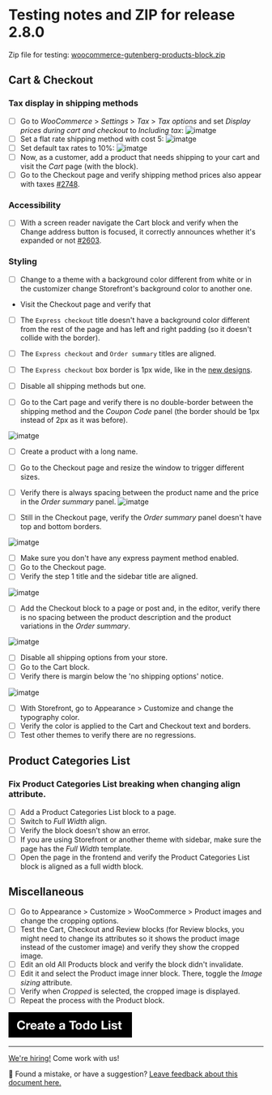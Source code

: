 # Testing notes and ZIP for release 2.8.0

Zip file for testing: [woocommerce-gutenberg-products-block.zip](https://github.com/woocommerce/woocommerce-gutenberg-products-block/files/4826924/woocommerce-gutenberg-products-block.zip)

## Cart & Checkout <!-- heading -->

### Tax display in shipping methods <!-- heading -->

-   [ ] Go to _WooCommerce_ > _Settings_ > _Tax_ > _Tax options_ and set _Display prices during cart and checkout_ to _Including tax_:
        ![imatge](https://user-images.githubusercontent.com/3616980/83771631-c5a36300-a682-11ea-9a42-dfa71a1e6641.png)
-   [ ] Set a flat rate shipping method with cost 5:
        ![imatge](https://user-images.githubusercontent.com/3616980/83772266-7d387500-a683-11ea-8105-17e47ee68487.png)
-   [ ] Set default tax rates to 10%:
        ![imatge](https://user-images.githubusercontent.com/3616980/83772343-90e3db80-a683-11ea-976e-e20b530e8707.png)
-   [ ] Now, as a customer, add a product that needs shipping to your cart and visit the _Cart_ page (with the block).
-   [ ] Go to the Checkout page and verify shipping method prices also appear with taxes [#2748](https://github.com/woocommerce/woocommerce-gutenberg-products-block/pull/2748).

### Accessibility <!-- heading -->

-   [ ] With a screen reader navigate the Cart block and verify when the Change address button is focused, it correctly announces whether it's expanded or not [#2603](https://github.com/woocommerce/woocommerce-gutenberg-products-block/pull/2603).

### Styling <!-- heading -->

-   [ ] Change to a theme with a background color different from white or in the customizer change Storefront's background color to another one.
-   Visit the Checkout page and verify that <!-- heading -->
-   [ ] The `Express checkout` title doesn't have a background color different from the rest of the page and has left and right padding (so it doesn't collide with the border).
-   [ ] The `Express checkout` and `Order summary` titles are aligned.
-   [ ] The `Express checkout` box border is 1px wide, like in the [new designs](https://user-images.githubusercontent.com/3616980/83534129-c0161380-a4f0-11ea-985f-851b40d2e92b.png).

-   [ ] Disable all shipping methods but one.
-   [ ] Go to the Cart page and verify there is no double-border between the shipping method and the _Coupon Code_ panel (the border should be 1px instead of 2px as it was before).

![imatge](https://user-images.githubusercontent.com/3616980/84389951-25f05280-abf7-11ea-90d5-27d182982e43.png)

-   [ ] Create a product with a long name.
-   [ ] Go to the Checkout page and resize the window to trigger different sizes.
-   [ ] Verify there is always spacing between the product name and the price in the _Order summary_ panel.
        ![imatge](https://user-images.githubusercontent.com/3616980/84388946-ad3cc680-abf5-11ea-94cf-2f4c30f5e40e.png)

-   [ ] Still in the Checkout page, verify the _Order summary_ panel doesn't have top and bottom borders.

![imatge](https://user-images.githubusercontent.com/3616980/84389065-d2313980-abf5-11ea-9215-1356919d29ed.png)

-   [ ] Make sure you don't have any express payment method enabled.
-   [ ] Go to the Checkout page.
-   [ ] Verify the step 1 title and the sidebar title are aligned.

![imatge](https://user-images.githubusercontent.com/3616980/84397770-5dfb9380-abff-11ea-8ca4-12cd393cd8b1.png)

-   [ ] Add the Checkout block to a page or post and, in the editor, verify there is no spacing between the product description and the product variations in the _Order summary_.

![imatge](https://user-images.githubusercontent.com/3616980/84389163-f2f98f00-abf5-11ea-9f77-63032fee21f6.png)

-   [ ] Disable all shipping options from your store.
-   [ ] Go to the Cart block.
-   [ ] Verify there is margin below the 'no shipping options' notice.

![imatge](https://user-images.githubusercontent.com/3616980/84391799-be87d200-abf9-11ea-9d50-dd6e8b11cf5b.png)

-   [ ] With Storefront, go to Appearance > Customize and change the typography color.
-   [ ] Verify the color is applied to the Cart and Checkout text and borders.
-   [ ] Test other themes to verify there are no regressions.

## Product Categories List <!-- heading -->

### Fix Product Categories List breaking when changing align attribute. <!-- heading -->

-   [ ] Add a Product Categories List block to a page.
-   [ ] Switch to _Full Width_ align.
-   [ ] Verify the block doesn't show an error.
-   [ ] If you are using Storefront or another theme with sidebar, make sure the page has the _Full Width_ template.
-   [ ] Open the page in the frontend and verify the Product Categories List block is aligned as a full width block.

## Miscellaneous <!-- heading -->

-   [ ] Go to Appearance > Customize > WooCommerce > Product images and change the cropping options.
-   [ ] Test the Cart, Checkout and Review blocks (for Review blocks, you might need to change its attributes so it shows the product image instead of the customer image) and verify they show the cropped image.
-   [ ] Edit an old All Products block and verify the block didn't invalidate.
-   [ ] Edit it and select the Product image inner block. There, toggle the _Image sizing_ attribute.
-   [ ] Verify when _Cropped_ is selected, the cropped image is displayed.
-   [ ] Repeat the process with the Product block.

[![Create Todo list](https://raw.githubusercontent.com/senadir/todo-my-markdown/master/public/github-button.svg?sanitize=true)](https://git-todo.netlify.app/create)

<!-- FEEDBACK -->

---

[We're hiring!](https://woocommerce.com/careers/) Come work with us!

🐞 Found a mistake, or have a suggestion? [Leave feedback about this document here.](https://github.com/woocommerce/woocommerce-gutenberg-products-block/issues/new?assignees=&labels=type%3A+documentation&template=--doc-feedback.md&title=Feedback%20on%20./docs/testing/releases/280.md)

<!-- /FEEDBACK -->
